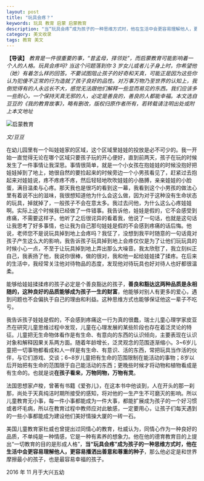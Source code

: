 ```yaml
---
layout: post
title: "玩具会疼？"
keywords: 玩具 教育 启蒙 启蒙教育
description: "当“玩具会疼”成为孩子的一种思维方式时，他在生活中会更容易理解他人，更容易播洒出善意和尊重的种子"
category: 美文收录
tags: 教育 美文
---
```


**【导读】** *教育是一件很重要的事，“昔孟母，择邻处”，而启蒙教育可能影响着一个人的人格。玩具会疼吗? 当这个问题落到你 3 岁女儿或者儿子身上时，你希望他（她）有着怎么样的回答。不要试图阻止孩子的好奇和天真，可能正是因为这些你认为犯傻不正常的行为造就了孩子良好的品性。对万事万物乃至世界的认知上，我倒觉得有的人永远长不大，感觉无法跟他们解释一些显而易见的东西。我们应该多一些耐心，一个保持天真无邪的人，必定是善良的，善良的人都能幸福。本文选自豆豆的《我的教育故事》，略有删改，版权归原作者所有，若转载请注明出处或附上本文地址*

![启蒙教育](http://ww4.sinaimg.cn/mw690/c3c88275jw1fa89ykjxigj20jd0edta3.jpg)

*文/豆豆*

在幼儿园里有一个叫娃娃家的区域，这个区域里娃娃的投放是必不可少的。我一开始一直觉得无论在哪个区域只要孩子玩的开心便好，直到前两天，孩子在玩的时候发生了一件事情让我深思。事情很简单，就是一个小女孩在抱娃娃的时候没抱好把娃娃掉到了地上，她很自然的要捡起来的时候旁边一个小男孩看见了，赶紧过去抱起来对娃娃说，疼不疼疼不疼，然后轻轻地吹吹娃娃的小胳膊，亲亲娃娃的小脸蛋，满目温柔与心疼。那天我也是很巧的看到这一幕，我看到这个小男孩的做法心里有着说不出的滋味，我很想知道他为什么会这么做，因为对于这种没有生命状态的玩具，掉就掉了，一般孩子不会在意太多。我过去问他，为什么这么心疼娃娃啊。实际上这个时候我已经做了一件错事。我告诉他，娃娃是假的，它不会感受到疼痛，不需要这样子。他听了之后很诧异的看着我，他说了一句话，也就是这句话让我思考了好多事情，也让我为自己那句娃娃是假的不会感到疼痛的话后悔。他说，老师您不是说玩具掉到地上会疼吗？我怔了，没想到我平时随意的一句话竟对孩子产生这么大的影响，我告诉孩子玩具掉到地上会疼仅仅是为了让他们玩玩具的时候小心一点，不至于让玩具掉到地上弄出那么大噪音。我太欣慰了，我立刻纠正自己，我表扬了他，我说你很棒，做的很对，我和他一起给娃娃揉了揉疼。在后来的生活中，我经常关注他对待物品的态度，发现他对待玩具也好对待人也好都很温柔。

能够给娃娃揉揉疼的孩子必定是个善良豁达的孩子，**善良和豁达这两种品质是永相随的，这种良好的品质能够成为孩子一生的财富**，他能够对别人有更多的爱心，遇到问题也不会偏执于自己的理由和利益。这种思维方式也能够保证他这一辈子不吃亏。

我告诉孩子娃娃是假的，不会感到疼痛这一行为真的很蠢，瑞士儿童心理学家皮亚杰在研究儿童思维过程中发现，儿童在心理发展的某些阶段也存在着泛灵论的特征。儿童把无生命物体看作是有生命、有意向的东西的认识倾向，主要表现在认识对象和解释因果关系两方面。随着年龄增长，泛灵观念的范围逐渐缩小。3~6岁儿童把一切事物都看成和人一样是有生命、有意识、活的东西，常把玩具当作活的伙伴，与它们游戏、交谈；6~8岁儿童把有生命的范围限制在能活动的事物；8岁以后开始把有生命的范围限于自己能活动的东西；更晚些时候才将动物和植物看成是有生命的。也就是说**在孩子看来，万物同物，万物有灵**。

法国思想家卢梭，曾著有书籍《爱弥儿》，在这本书中他谈到，人在开头的那一刹那，尚处于天真纯洁时期所接受的感知，将对他的一生产生不可磨灭的影响。所以儿童教育无小事，每一件小事都能成为一件大事，都能扩展成为孩子的一个好习惯或者坏毛病，所以在教育过程中教师应对此敏感，一定要用心，让孩子们每天遇到的一些小事都能成为建设他们美好情操大厦的一砖一石。

美国儿童教育家杜威也曾提出过同情心的教育，杜威认为，同情心作为一种良好的品质，不单纯是一种情感，它是一种有素养的想象力。他在他的德育教育目的上提出“一切教育的目的是形成人格”，**当“玩具会疼”成为孩子的一种思维方式时，他在生活中会更容易理解他人，更容易播洒出善意和尊重的种子**，那么他必定是和世界摩擦最小的孩子，也是最容易幸福的孩子。

2016 年 11 月于大兴五幼

